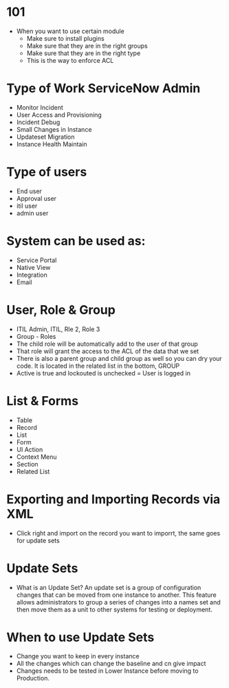 # 101
- When you want to use certain module 
    - Make sure to install plugins
    - Make sure that they are in the right groups
    - Make sure that they are in the right type
    - This is the way to enforce ACL

# Type of Work ServiceNow Admin
- Monitor Incident
- User Access and Provisioning
- Incident Debug
- Small Changes in Instance
- Updateset Migration
- Instance Health Maintain

# Type of users
- End user
- Approval user
- itil user
- admin user

# System can be used as:
- Service Portal
- Native View
- Integration
- Email

# User, Role & Group
- ITIL Admin, ITIL, Rle 2, Role 3
- Group - Roles
- The child role will be automatically add to the user of that group
- That role will grant the access to the ACL of the data that we set
- There is also a parent group and child group as well so you can dry your code. It is located in the related list in the bottom, GROUP
- Active is true and lockouted is unchecked = User is logged in

# List & Forms
- Table
- Record
- List
- Form
- UI Action
- Context Menu
- Section
- Related List

# Exporting and Importing Records via XML
- Click right and import on the record you want to imporrt, the same goes for update sets

# Update Sets
- What is an Update Set? An update set is a group of configuration changes that can be moved from one instance to another. This feature allows administrators to group a series of changes into a names set and then move them as a unit to other systems for testing or deployment. 

# When to use Update Sets
- Change you want to keep in every instance
- All the changes which can change the baseline and cn give impact
- Changes needs to be tested in Lower Instance before moving to Production.
